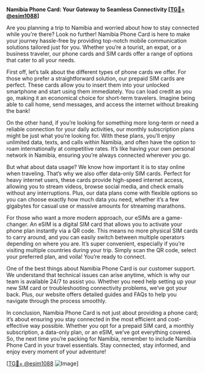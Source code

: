 **Namibia Phone Card: Your Gateway to Seamless Connectivity [[TG💪+ @esim1088](https://t.me/s/esim1088)]**

Are you planning a trip to Namibia and worried about how to stay connected while you're there? Look no further! Namibia Phone Card is here to make your journey hassle-free by providing top-notch mobile communication solutions tailored just for you. Whether you’re a tourist, an expat, or a business traveler, our phone cards and SIM cards offer a range of options that cater to all your needs.

First off, let’s talk about the different types of phone cards we offer. For those who prefer a straightforward solution, our prepaid SIM cards are perfect. These cards allow you to insert them into your unlocked smartphone and start using them immediately. You can load credit as you go, making it an economical choice for short-term travelers. Imagine being able to call home, send messages, and access the internet without breaking the bank!

On the other hand, if you’re looking for something more long-term or need a reliable connection for your daily activities, our monthly subscription plans might be just what you’re looking for. With these plans, you’ll enjoy unlimited data, texts, and calls within Namibia, and often have the option to roam internationally at competitive rates. It’s like having your own personal network in Namibia, ensuring you’re always connected wherever you go.

But what about data usage? We know how important it is to stay online when traveling. That’s why we also offer data-only SIM cards. Perfect for heavy internet users, these cards provide high-speed internet access, allowing you to stream videos, browse social media, and check emails without any interruptions. Plus, our data plans come with flexible options so you can choose exactly how much data you need, whether it’s a few gigabytes for casual use or massive amounts for streaming marathons.

For those who want a more modern approach, our eSIMs are a game-changer. An eSIM is a digital SIM card that allows you to activate your phone plan instantly via a QR code. This means no more physical SIM cards to carry around, and you can easily switch between multiple operators depending on where you are. It’s super convenient, especially if you’re visiting multiple countries during your trip. Simply scan the QR code, select your preferred plan, and voila! You’re ready to connect.

One of the best things about Namibia Phone Card is our customer support. We understand that technical issues can arise anytime, which is why our team is available 24/7 to assist you. Whether you need help setting up your new SIM card or troubleshooting connectivity problems, we’ve got your back. Plus, our website offers detailed guides and FAQs to help you navigate through the process smoothly.

In conclusion, Namibia Phone Card is not just about providing a phone card; it’s about ensuring you stay connected in the most efficient and cost-effective way possible. Whether you opt for a prepaid SIM card, a monthly subscription, a data-only plan, or an eSIM, we’ve got everything covered. So, the next time you’re packing for Namibia, remember to include Namibia Phone Card in your travel essentials. Stay connected, stay informed, and enjoy every moment of your adventure!

[[TG💪+ @esim1088](https://t.me/s/esim1088) ![Image](https://i.postimg.cc/Y0z9fWf4/image.png)]